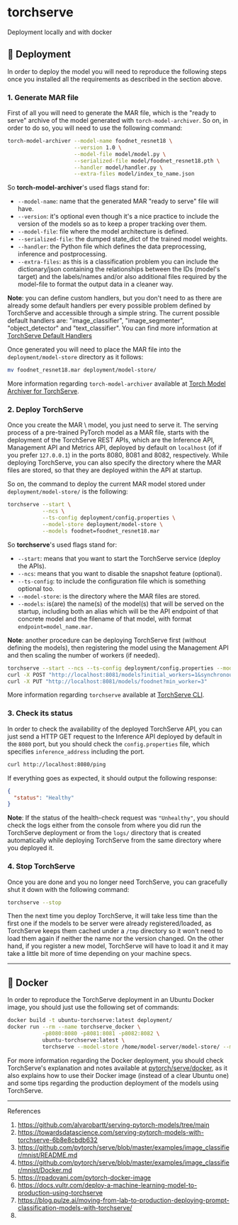 # torchserve


Deployment locally and with docker

## :rocket: Deployment

In order to deploy the model you will need to reproduce the following steps once you installed all the requirements
as described in the section above.

### 1. Generate MAR file

First of all you will need to generate the MAR file, which is the "ready to serve" archive of the model
generated with `torch-model-archiver`. So on, in order to do so, you will need to use the following command:

```bash
torch-model-archiver --model-name foodnet_resnet18 \
                     --version 1.0 \
                     --model-file model/model.py \
                     --serialized-file model/foodnet_resnet18.pth \
                     --handler model/handler.py \
                     --extra-files model/index_to_name.json
```

So __torch-model-archiver__'s used flags stand for:

- `--model-name`: name that the generated MAR "ready to serve" file will have.
- `--version`: it's optional even though it's a nice practice to include the version of the models 
so as to keep a proper tracking over them.
- `--model-file`: file where the model architecture is defined.
- `--serialized-file`: the dumped state_dict of the trained model weights.
- `--handler`: the Python file which defines the data preprocessing, inference and postprocessing.
- `--extra-files`: as this is a classification problem you can include the dictionary/json containing 
the relationships between the IDs (model's target) and the labels/names and/or also additional files 
required by the model-file to format the output data in a cleaner way.

__Note__: you can define custom handlers, but you don't need to as there are already some default handlers
per every possible problem defined by TorchServe and accessible through a simple string. The current possible 
default handlers are: "image_classifier", "image_segmenter", "object_detector" and "text_classifier". You can 
find more information at [TorchServe Default Handlers](https://pytorch.org/serve/default_handlers.html)

Once generated you will need to place the MAR file into the `deployment/model-store` directory as it follows:

```bash
mv foodnet_resnet18.mar deployment/model-store/
```

More information regarding `torch-model-archiver` available at 
[Torch Model Archiver for TorchServe](https://github.com/pytorch/serve/blob/master/model-archiver/README.md).

### 2. Deploy TorchServe

Once you create the MAR \ model, you just need to serve it. The serving process
of a pre-trained PyTorch model as a MAR file, starts with the deployment of the TorchServe REST APIs, which are the
Inference API, Management API and Metrics API, deployed by default on `localhost` (of if you prefer `127.0.0.1`) in the
ports 8080, 8081 and 8082, respectively. While deploying TorchServe, you can also specify the directory where the MAR files
are stored, so that they are deployed within the API at startup.

So on, the command to deploy the current MAR model stored under `deployment/model-store/` is the following:

```bash
torchserve --start \
           --ncs \
           --ts-config deployment/config.properties \
           --model-store deployment/model-store \
           --models foodnet=foodnet_resnet18.mar
```

So __torchserve__'s used flags stand for:

- `--start`: means that you want to start the TorchServe service (deploy the APIs).
- `--ncs`: means that you want to disable the snapshot feature (optional).
- `--ts-config`: to include the configuration file which is something optional too.
- `--model-store`: is the directory where the MAR files are stored. 
- `--models`: is(are) the name(s) of the model(s) that will be served on the startup, including both an alias 
which will be the API endpoint of that concrete model and the filename of that model, with format `endpoint=model_name.mar`.

__Note__: another procedure can be deploying TorchServe first (without defining the models), then registering the model using
the Management API and then scaling the number of workers (if needed).

```bash
torchserve --start --ncs --ts-config deployment/config.properties --model-store deployment/model-store
curl -X POST "http://localhost:8081/models?initial_workers=1&synchronous=true&url=foodnet_resnet18.mar"
curl -X PUT "http://localhost:8081/models/foodnet?min_worker=3"
```

More information regarding `torchserve` available at [TorchServe CLI](https://pytorch.org/serve/server.html#command-line-interface).

### 3. Check its status

In order to check the availability of the deployed TorchServe API, you can just send a HTTP GET
request to the Inference API deployed by default in the `8080` port, but you should check the `config.properties` file, which
specifies `inference_address` including the port.

```bash
curl http://localhost:8080/ping
```

If everything goes as expected, it should output the following response:

```json
{
  "status": "Healthy"
}
```

__Note__: If the status of the health-check request was `"Unhealthy"`, you should check the logs either from the console from where
you did run the TorchServe deployment or from the `logs/` directory that is created automatically while deploying TorchServe from
the same directory where you deployed it.

### 4. Stop TorchServe

Once you are done and you no longer need TorchServe, you can gracefully shut it down with the
following command:
  
```bash
torchserve --stop
```

Then the next time you deploy TorchServe, it will take less time than the first one if the models to be server were already
registered/loaded, as TorchServe keeps them cached under a `/tmp` directory so it won't need to load them again if neither the name nor 
the version changed. On the other hand, if you register a new model, TorchServe will have to load it and it may take a little 
bit more of time depending on your machine specs. 

---

## :whale2: Docker

In order to reproduce the TorchServe deployment in an Ubuntu Docker image, you should just use the following set of commands:

```bash
docker build -t ubuntu-torchserve:latest deployment/
docker run --rm --name torchserve_docker \
           -p8080:8080 -p8081:8081 -p8082:8082 \
           ubuntu-torchserve:latest \
           torchserve --model-store /home/model-server/model-store/ --models foodnet=foodnet_resnet18.mar
```

For more information regarding the Docker deployment, you should check TorchServe's 
explanation and notes available at [pytorch/serve/docker](https://github.com/pytorch/serve/tree/master/docker), 
as it also explains how to use their Docker image (instead of a clear Ubuntu one) and
some tips regarding the production deployment of the models using TorchServe.

---


References

1. https://github.com/alvarobartt/serving-pytorch-models/tree/main 
2. https://towardsdatascience.com/serving-pytorch-models-with-torchserve-6b8e8cbdb632
3. https://github.com/pytorch/serve/blob/master/examples/image_classifier/mnist/README.md
4. https://github.com/pytorch/serve/blob/master/examples/image_classifier/mnist/Docker.md
5. https://rpadovani.com/pytorch-docker-image
6. https://docs.vultr.com/deploy-a-machine-learning-model-to-production-using-torchserve
7. https://blog.pulze.ai/moving-from-lab-to-production-deploying-prompt-classification-models-with-torchserve/
8. 